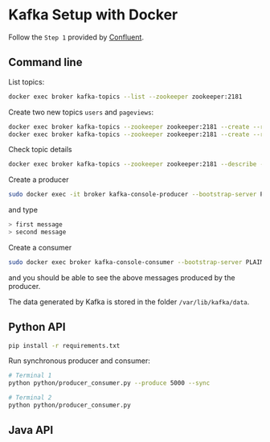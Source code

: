 # Kafka Setup with Docker

Follow the `Step 1` provided by [Confluent](https://docs.confluent.io/platform/current/quickstart/ce-docker-quickstart.html).

## Command line

List topics:
```sh
docker exec broker kafka-topics --list --zookeeper zookeeper:2181
```

Create two new topics `users` and `pageviews`:
```sh
docker exec broker kafka-topics --zookeeper zookeeper:2181 --create --replication-factor 1 --partitions 2 --topic users
docker exec broker kafka-topics --zookeeper zookeeper:2181 --create --replication-factor 1 --partitions 2 --topic pageviews
```

Check topic details
```sh
docker exec broker kafka-topics --zookeeper zookeeper:2181 --describe --topic users,pageviews
```

Create a producer
```sh
sudo docker exec -it broker kafka-console-producer --bootstrap-server PLAINTEXT://localhost:29092 --topic users
```
and type
```sh
> first message
> second message
```

Create a consumer
```sh
sudo docker exec broker kafka-console-consumer --bootstrap-server PLAINTEXT://localhost:29092 --topic users
```
and you should be able to see the above messages produced by the producer.


The data generated by Kafka is stored in the folder `/var/lib/kafka/data`.

## Python API

```sh
pip install -r requirements.txt
```

Run synchronous producer and consumer:
```sh
# Terminal 1
python python/producer_consumer.py --produce 5000 --sync
```
```sh
# Terminal 2
python python/producer_consumer.py
```

## Java API

